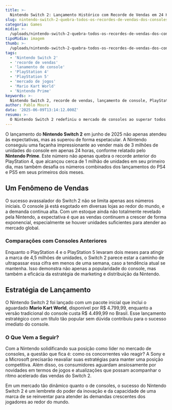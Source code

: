 ```yaml
---
title: >-
  Nintendo Switch 2: Lançamento Histórico com Recorde de Vendas em 24 Horas
slug: nintendo-switch-2-quebra-todos-os-recordes-de-vendas-dos-consoles-na-historia
categoria: Games
midia: >-
  /uploads/nintendo-switch-2-quebra-todos-os-recordes-de-vendas-dos-consoles-na-historia-thumb.jpeg
tipoMidia: imagem
thumb: >-
  /uploads/nintendo-switch-2-quebra-todos-os-recordes-de-vendas-dos-consoles-na-historia-thumb.jpeg
tags:
  - 'Nintendo Switch 2'
  - 'recorde de vendas'
  - 'lanamento de console'
  - 'PlayStation 4'
  - 'PlayStation 5'
  - 'mercado de jogos'
  - 'Mario Kart World'
  - 'Nintendo Prime'
keywords: >-
  Nintendo Switch 2, recorde de vendas, lançamento de console, PlayStation 4, PlayStation 5, mercado de jogos, Mario Kart World, Nintendo Prime
author: Pablo Moura
data: '2025-06-09T13:14:12.000Z'
resumo: >-
  O Nintendo Switch 2 redefiniu o mercado de consoles ao superar todos os recordes de vendas em apenas um dia, com mais de 3 milhões de unidades vendidas globalmente. Este marco coloca a Nintendo em uma posição de destaque, desafiando os números de consoles anteriores.
---
```


O lançamento do **Nintendo Switch 2** em junho de 2025 não apenas atendeu às expectativas, mas as superou de forma espetacular. A Nintendo conseguiu uma façanha impressionante ao vender mais de 3 milhões de unidades do console em apenas 24 horas, conforme relatado pelo **Nintendo Prime**. Este número não apenas quebra o recorde anterior do PlayStation 4, que alcançou cerca de 1 milhão de unidades em seu primeiro dia, mas também desafia os números combinados dos lançamentos do PS4 e PS5 em seus primeiros dois meses.

## Um Fenômeno de Vendas
O sucesso avassalador do Switch 2 não se limita apenas aos números iniciais. O console já está esgotado em diversas lojas ao redor do mundo, e a demanda continua alta. Com um estoque ainda não totalmente revelado pela Nintendo, a expectativa é que as vendas continuem a crescer de forma exponencial, especialmente se houver unidades suficientes para atender ao mercado global.

### Comparações com Consoles Anteriores
Enquanto o PlayStation 4 e o PlayStation 5 levaram dois meses para atingir a marca de 4,5 milhões de unidades, o Switch 2 parece estar a caminho de ultrapassar essa cifra em menos de uma semana, caso a tendência atual se mantenha. Isso demonstra não apenas a popularidade do console, mas também a eficácia da estratégia de marketing e distribuição da Nintendo.

## Estratégia de Lançamento
O Nintendo Switch 2 foi lançado com um pacote inicial que inclui o aguardado **Mario Kart World**, disponível por R$ 4.799,99, enquanto a versão tradicional do console custa R$ 4.499,99 no Brasil. Esse lançamento estratégico com um título tão popular sem dúvida contribuiu para o sucesso imediato do console.

### O Que Vem a Seguir?
Com a Nintendo solidificando sua posição como líder no mercado de consoles, a questão que fica é: como os concorrentes vão reagir? A Sony e a Microsoft precisarão reavaliar suas estratégias para manter uma posição competitiva. Além disso, os consumidores aguardam ansiosamente por novidades em termos de jogos e atualizações que possam acompanhar o ritmo acelerado das vendas do Switch 2.

Em um mercado tão dinâmico quanto o de consoles, o sucesso do Nintendo Switch 2 é um lembrete do poder da inovação e da capacidade de uma marca de se reinventar para atender às demandas crescentes dos jogadores ao redor do mundo.